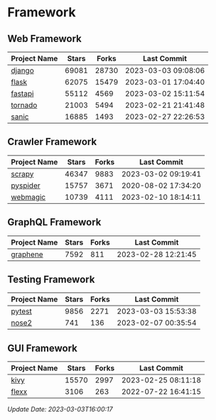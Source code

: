 # Framework

## Web Framework
| Project Name | Stars | Forks | Last Commit |
| ------------ | ----- | ----- | ----------- |
| [django](https://github.com/django/django) | 69081 | 28730 | 2023-03-03 09:08:06 |
| [flask](https://github.com/pallets/flask) | 62075 | 15479 | 2023-03-01 17:04:40 |
| [fastapi](https://github.com/tiangolo/fastapi) | 55112 | 4569 | 2023-03-02 15:11:54 |
| [tornado](https://github.com/tornadoweb/tornado) | 21003 | 5494 | 2023-02-21 21:41:48 |
| [sanic](https://github.com/sanic-org/sanic) | 16885 | 1493 | 2023-02-27 22:26:53 |

## Crawler Framework
| Project Name | Stars | Forks | Last Commit |
| ------------ | ----- | ----- | ----------- |
| [scrapy](https://github.com/scrapy/scrapy) | 46347 | 9883 | 2023-03-02 09:19:41 |
| [pyspider](https://github.com/binux/pyspider) | 15757 | 3671 | 2020-08-02 17:34:20 |
| [webmagic](https://github.com/code4craft/webmagic) | 10739 | 4111 | 2023-02-10 18:14:11 |

## GraphQL Framework
| Project Name | Stars | Forks | Last Commit |
| ------------ | ----- | ----- | ----------- |
| [graphene](https://github.com/graphql-python/graphene) | 7592 | 811 | 2023-02-28 12:21:45 |

## Testing Framework
| Project Name | Stars | Forks | Last Commit |
| ------------ | ----- | ----- | ----------- |
| [pytest](https://github.com/pytest-dev/pytest) | 9856 | 2271 | 2023-03-03 15:53:38 |
| [nose2](https://github.com/nose-devs/nose2) | 741 | 136 | 2023-02-07 00:35:54 |

## GUI Framework
| Project Name | Stars | Forks | Last Commit |
| ------------ | ----- | ----- | ----------- |
| [kivy](https://github.com/kivy/kivy) | 15570 | 2997 | 2023-02-25 08:11:18 |
| [flexx](https://github.com/flexxui/flexx) | 3106 | 263 | 2022-07-22 16:41:15 |

*Update Date: 2023-03-03T16:00:17*
